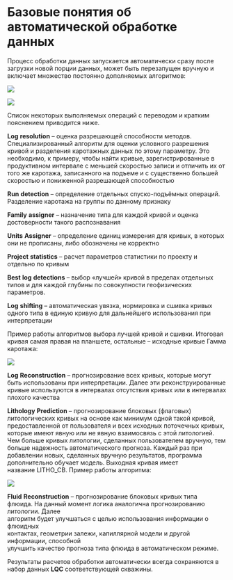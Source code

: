 # Базовые понятия об автоматической обработке данных

Процесс обработки данных запускается автоматически сразу после загрузки новой порции данных, может быть перезапущен вручную и включает множество постоянно дополняемых алгоритмов:

![](http://gamma-wellbore.com/wp-content/uploads/2023/02/image73.png)

![](http://gamma-wellbore.com/wp-content/uploads/2023/02/image74.png)

Список некоторых выполняемых операций с переводом и кратким пояснением приводится ниже.

**Log** **resolution** – оценка разрешающей способности методов. Специализированный алгоритм для оценки условного разрешения кривой и разделения каротажных данных по этому параметру. Это необходимо, к примеру, чтобы найти кривые, зарегистрированные в продуктивном интервале с меньшей скоростью записи и отличить их от того же каротажа, записанного на подъеме и с существенно большей скоростью и пониженной разрешающей способностью

**Run** **detection** – определение отдельных спуско-подъёмных операций. Разделение каротажа на группы по данному признаку

**Family** **assigner** – назначение типа для каждой кривой и оценка достоверности такого распознавания

**Units** **Assigner** – определение единиц измерения для кривых, в которых они не прописаны, либо обозначены не корректно

**Project** **statistics** – расчет параметров статистики по проекту и отдельно по кривым

**Best** **log** **detections** – выбор «лучшей» кривой в пределах отдельных типов и для каждой глубины по совокупности геофизических параметров.

**Log** **shifting** – автоматическая увязка, нормировка и сшивка кривых одного типа в единую кривую для дальнейшего использования при интерпретации

Пример работы алгоритмов выбора лучшей кривой и сшивки. Итоговая кривая самая правая на планшете, остальные – исходные кривые Гамма каротажа:

![](http://gamma-wellbore.com/wp-content/uploads/2023/02/image75.png)

**Log** **Reconstruction** – прогнозирование всех кривых, которые могут быть использованы при интерпретации. Далее эти реконструированные кривые используются в интервалах отсутствия кривых или в интервалах плохого качества

**Lithology** **Prediction** – прогнозирование блоковых (флаговых) литологических кривых на основе как минимум одной такой кривой, предоставленной от пользователя и всех исходных поточечных кривых, которые имеют явную или не явную взаимосвязь с этой литологией. Чем больше кривых литологии, сделанных пользователем вручную, тем больше надежность автоматического прогноза. Каждый раз при добавлении новых, сделанных вручную результатов, программа дополнительно обучает модель. Выходная кривая имеет название LITHO_CB. Пример работы алгоритма:

![](http://gamma-wellbore.com/wp-content/uploads/2023/02/image76.png)

**Fluid** **Reconstruction** – прогнозирование блоковых кривых типа  
флюида. На данный момент логика аналогична прогнозированию литологии. Далее  
алгоритм будет улучшаться с целью использования информации о флюидных  
контактах, геометрии залежи, капиллярной модели и другой информации, способной  
улучшить качество прогноза типа флюида в автоматическом режиме.

Результаты расчетов обработки автоматически всегда сохраняются в набор данных **LQC** соответствующей скважины.